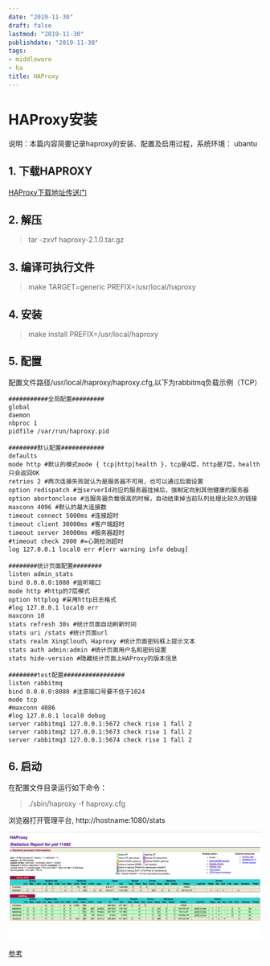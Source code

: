 ```yaml
---
date: "2019-11-30"
draft: false
lastmod: "2019-11-30"
publishdate: "2019-11-30"
tags:
- middleware
- ha
title: HAProxy
---
```

# HAProxy安装

说明：本篇内容简要记录haproxy的安装、配置及启用过程，系统环境： ubantu

## 1. 下载HAPROXY

[HAProxy下载地址传送门](http://www.haproxy.org/)

## 2. 解压

> tar -zxvf haproxy-2.1.0.tar.gz

## 3. 编译可执行文件

> make TARGET=generic PREFIX=/usr/local/haproxy

## 4. 安装

> make install PREFIX=/usr/local/haproxy

## 5. 配置

配置文件路径/usr/local/haproxy/haproxy.cfg,以下为rabbitmq负载示例（TCP）

```
###########全局配置#########
global
daemon
nbproc 1
pidfile /var/run/haproxy.pid

########默认配置############
defaults
mode http #默认的模式mode { tcp|http|health }，tcp是4层，http是7层，health只会返回OK
retries 2 #两次连接失败就认为是服务器不可用，也可以通过后面设置
option redispatch #当serverId对应的服务器挂掉后，强制定向到其他健康的服务器
option abortonclose #当服务器负载很高的时候，自动结束掉当前队列处理比较久的链接
maxconn 4096 #默认的最大连接数
timeout connect 5000ms #连接超时
timeout client 30000ms #客户端超时
timeout server 30000ms #服务器超时
#timeout check 2000 #=心跳检测超时
log 127.0.0.1 local0 err #[err warning info debug]

########统计页面配置########
listen admin_stats
bind 0.0.0.0:1080 #监听端口
mode http #http的7层模式
option httplog #采用http日志格式
#log 127.0.0.1 local0 err
maxconn 10
stats refresh 30s #统计页面自动刷新时间
stats uri /stats #统计页面url
stats realm XingCloud\ Haproxy #统计页面密码框上提示文本
stats auth admin:admin #统计页面用户名和密码设置
stats hide-version #隐藏统计页面上HAProxy的版本信息

########test配置#################
listen rabbitmq
bind 0.0.0.0:8080 #注意端口号要不低于1024
mode tcp
#maxconn 4086
#log 127.0.0.1 local0 debug
server rabbitmq1 127.0.0.1:5672 check rise 1 fall 2
server rabbitmq2 127.0.0.1:5673 check rise 1 fall 2
server rabbitmq3 127.0.0.1:5674 check rise 1 fall 2
```

## 6. 启动

在配置文件目录运行如下命令：
> ./sbin/haproxy -f haproxy.cfg

浏览器打开管理平台, http://hostname:1080/stats

![ha-admin-ui.png](../../../picture/ha-admin-ui.png)


[参考](https://blog.csdn.net/wyqlxy/article/details/51861329)